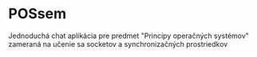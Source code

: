 # POSsem

Jednoduchá chat aplikácia pre predmet "Princípy operačných systémov" zameraná na učenie sa socketov a synchronizačných prostriedkov
